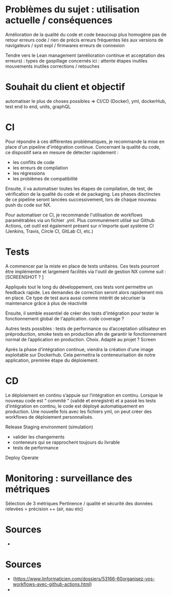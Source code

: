 # Problèmes du sujet : utilisation actuelle / conséquences

Amélioration de la qualité du code et code beaucoup plus homogène 
pas de retour erreurs code / rien de précis
erreurs fréquentes liés aux versions de navigateurs / syst expl / firmwares
erreurs de connexion

Tendre vers le Lean management (amélioration continue et acceptation des erreurs) : types de gaspillage concernés ici :
attente
étapes inutiles
mouvements inutiles
corrections / retouches

# Souhait du client et objectif 
automatiser le plus de choses possibles => CI/CD (Docker), yml, dockerHub, test end to end, units, graphQL

# CI
Pour répondre à ces différentes problématiques, je recommande la mise en place d'un pipeline d'intégration continue. Concernant la qualité du code, ce dispositif sera en mesure de détecter rapidement :
- les conflits de code
- les erreurs de compilation
- les régressions
- les problèmes de compatibilité

Ensuite, il va automatiser toutes les étapes de compilation, de test, de vérification de la qualité du code et de packaging.
Les phases disctinctes de ce pipeline seront lancées successivement, lors de chaque nouveau push du code sur NX.

Pour automatiser ce CI, je recommande l'utilisation de workflows paramètrables via un fichier .yml. Plus communément utilsé sur Github Actions, cet outil est également présent sur n'importe quel système CI (Jenkins, Travis, Circle CI, GitLab CI, etc.)

# Tests
A commencer par la miste en place de tests unitaires. Ces tests pourront être implémenter et largement facilités via l'outil de gestion NX comme suit :
[SCREENSHOT ? ]

Appliqués tout le long du développement, ces tests vont permettre un feedback rapide. Les demandes de correction seront alors rapidement mis en place.
Ce type de test aura aussi comme intérêt de sécuriser la maintenance grâce à plus de réactivité

Ensuite, il semble essentiel de créer des tests d'intégration pour tester le fonctionnement global de l'application.
code coverage ? 

Autres tests possibles : tests de performance ou d’acceptation utilisateur en préproduction, smoke tests en production afin de garantir le fonctionnement normal de l’application en production.
Choix. Adapté au projet ?
Screen


Après la phase d'intégration continue, viendra la création d'une image exploitable sur Dockerhub. Cela permettra la conteneurisation de notre application, premirèe étape du déploiement.

# CD
Le déploiement en continu s’appuie sur l’intégration en continu. Lorsque le nouveau code est “ commité ” (validé et enregistré) et a passé les tests d’intégration en continu, le code est déployé automatiquement en production. Une nouvelle fois avec les fichiers yml, on peut créer des workflows de déploiement personnalisés.


Release
Staging environment (simulation)
- valider les changements
- conteneurs qui se rapprochent toujours du livrable
- tests de performance

Deploy
Operate
# Monitoring : surveillance des métriques
Sélection de 3 métriques
Pertinence / qualité et sécurité des données relevées = précision ++ (air, eau etc)

# Sources
-


# Sources
- (https://www.linformaticien.com/dossiers/53166-60organisez-vos-workflows-avec-github-actions.html)
- 
